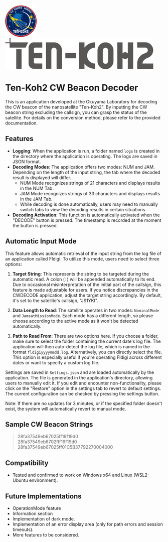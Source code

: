 <p>    
    <img src="Images/TK2.png" height="100px" />
    <img src="Images/TEN-KOH2.png" height="100px" />
</p>

# Ten-Koh2 CW Beacon Decoder

This is an application developed at the Okuyama Laboratory for decoding the CW beacon of the nanosatellite "Ten-Koh2". By inputting the CW beacon string excluding the callsign, you can grasp the status of the satellite. For details on the conversion method, please refer to the provided documentation.


## Features

- **Logging**: When the application is run, a folder named `logs` is created in the directory where the application is operating. The logs are saved in JSON format.
- **Decoding Modes**: The application offers two modes: NUM and JAM. Depending on the length of the input string, the tab where the decoded result is displayed will differ. 
  - NUM Mode recognizes strings of 21 characters and displays results in the NUM Tab.
  - JAM Mode recognizes strings of 33 characters and displays results in the JAM Tab.
  - While decoding is done automatically, users may need to manually switch tabs to view the decoding results in certain situations.
- **Decoding Activation**: This function is automatically activated when the "DECODE" button is pressed. The timestamp is recorded at the moment the button is pressed.

## Automatic Input Mode

This feature allows automatic retrieval of the input string from the log file of an application called Fldigi. To utilize this mode, users need to select three options:

1. **Target String**: This represents the string to be targeted during the automatic read. A colon (`:`) will be appended automatically to its end. Due to occasional misinterpretation of the initial part of the callsign, this feature is made adjustable for users. If you notice discrepancies in the CWDECODE application, adjust the target string accordingly. By default, it's set to the satellite's callsign, "JS1YKI".

2. **Data Length to Read**: The satellite operates in two modes: `NominalMode` and `JamsatMissionMode`. Each mode has a different length, so please choose according to the active mode as it won't be detected automatically.

3. **Path to Read From**: There are two options here. If you choose a folder, make sure to select the folder containing the current date's log file. The application will then auto-detect the log file, which is named in the format `fldigiyyyymmdd.log`. Alternatively, you can directly select the file. This option is especially useful if you're operating Fldigi across different dates or want to specify a custom log file.

Settings are saved in `Settings.json` and are loaded automatically by the application. The file is generated in the application's directory, allowing users to manually edit it. If you edit and encounter non-functionality, please click on the "Restore" option in the settings tab to revert to default settings. The current configuration can be checked by pressing the settings button.

Note: If there are no updates for 3 minutes, or if the specified folder doesn't exist, the system will automatically revert to manual mode.

## Sample CW Beacon Strings

> 28fa37549eb67025ff19f19d0  
> 28fa37549eb6702fff19f19d0
> 28fa37549eb67025ff01C5B37792270004000   

## Compatibility

- Tested and confirmed to work on Windows x64 and Linux (WSL2-Ubuntu environment).

## Future Implementations

- OperationMode feature
- Information section
- Implementation of dark mode.
- Implementation of an error display area (only for path errors and session timeouts).
- More features to be considered.
